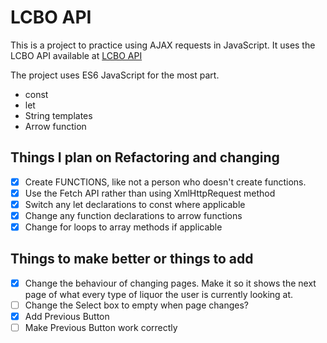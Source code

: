 # LCBO API

This is a project to practice using AJAX requests in JavaScript. It uses the LCBO API available at [LCBO API](https://lcboapi.com)

The project uses ES6 JavaScript for the most part.
- const
- let
- String templates
- Arrow function

## Things I plan on Refactoring and changing

- [x] Create FUNCTIONS, like not a person who doesn't create functions.
- [x] Use the Fetch API rather than using XmlHttpRequest method
- [x] Switch any let declarations to const where applicable
- [x] Change any function declarations to arrow functions
- [x] Change for loops to array methods if applicable

## Things to make better or things to add
- [x] Change the behaviour of changing pages. Make it so it shows the next page of what every type of liquor the user is currently looking at.
- [ ] Change the Select box to empty when page changes?
- [x] Add Previous Button
- [ ] Make Previous Button work correctly
